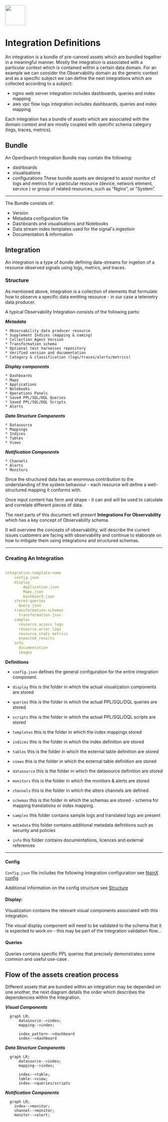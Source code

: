 <img src="https://opensearch.org/assets/img/opensearch-logo-themed.svg" height="64px">

# Integration Definitions

An integration is a bundle of pre-canned assets which are bundled togather in a meaningful manner. Mostly the integration is associated with a particular context which is
contained within a certain data domain. For an example we can consider the Observability domain as the generic context and as a specific subject we can define the next integrations which
are collected according to a subject:
 - nginx web server integration includes dashboards, queries and index mapping
 - aws vpc flow logs integration includes dashboards, queries and index mapping

Each integration has a bundle of assets which are associated with the domain context and are mostly coupled with specific schema category (logs, traces, metrics).

## Bundle

An OpenSearch Integration Bundle may contain the following:
 - dashboards
 - visualisations
 - configurations 
These bundle assets are designed to assist monitor of logs and metrics for a particular resource (device, network element, service ) or group of related resources, such as “Nginx”, or “System”.

---

The Bundle consists of:

* Version 
* Metadata configuration file 
* Dashboards and visualisations and Notebooks
* Data stream index templates used for the signal's ingestion
* Documentation & information


## Integration

An integration is a type of _bundle_ defining data-streams for ingetion of a resource observed signals using logs, metrics, and traces.

### Structure
As mentioned above, integration is a collection of elements that formulate how to observe a specific data emitting resource - in our case a telemetry data producer.

A typical Observability Integration consists of the following parts:

***Metadata***

    * Observability data producer resource
    * Supplement Indices (mapping & naming)
    * Collection Agent Version
    * Transformation schema 
    * Optional test harnesses repository
    * Verified version and documentation 
    * Category & classification (logs/traces/alerts/metrics)

***Display components***

    * Dashboards 
    * Maps
    * Applications
    * Notebooks
    * Operations Panels
    * Saved PPL/SQL/DQL Queries
    * Saved PPL/SQL/DQL Scripts
    * Alerts

***Data Structure Components***

    * Datasource
    * Mappings
    * Indices
    * Tables
    * Views

***Notification Components***

    * Channels
    * Alerts
    * Monitors


Since the structured data has an enormous contribution to the understanding of the system behaviour - each resource will define a well-structured mapping it conforms with.

Once input content has form and shape - it can and will be used to calculate and correlate different pieces of data.

The next parts of this document will present **Integrations For Observability** which has a key concept of Observability schema.

It will overview the concepts of observability, will describe the current issues customers are facing with observability and continue to elaborate on how to mitigate them using Integrations and structured schemas.

---

###  Creating An Integration

```yaml

integration-template-name
    config.json
    display
        Application.json
        Maps.json
        Dashboard.json
    stored-queries
      Query.json
    transformation-schemas
      transformation.json
    samples
      resource.access logs
      resource.error logs
      resource.stats metrics
      expected_results
    info  
      documentation
      images
```

**Definitions**

- `config.json`  defines the general configuration for the entire integration component.
- `display`      this is the folder in which the actual visualization components are stored
- `queries`      this is the folder in which the actual PPL/SQL/DQL queries are stored
- `scripts`      this is the folder in which the actual PPL/SQL/DQL scripts are stored
- `templates`    this is the folder in which the index mappings stored
- `indices`      this is the folder in which the index definition are stored
- `tables`       this is the folder in which the external table definition are stored
- `views`        this is the folder in which the external table definition are stored
- `datasource`   this is the folder in which the datasource definition are stored
- `monitors`      this is the folder in which the monitors & alerts are stored
- `channels`      this is the folder in which the alters channels are defined.

- `schemas`      this is the folder in which the schemas are stored - schema for mapping translations or index mapping.
- `samples`      this folder contains sample logs and translated logs are present
- `metadata`     this folder contains additional metadata definitions such as security and policies
- `info`         this folder contains documentations, licences and external references

---

#### Config

`Config.json` file includes the following Integration configuration see [NginX config](nginx/config.json)
 
 Additional information on the config structure see [Structure](../docs/Integration-structure.md)  

#### Display:

Visualization contains the relevant visual components associated with this integration.

The visual display component will need to be validated to the schema that it is expected to work on - this may be part of the Integration validation flow...

#### Queries

Queries contains specific PPL queries that precisely demonstrates some common and useful use-case .


## Flow of the assets creation process
Different assets that are bundled within an integration may be depended on one another, the next diagram details the order which describes the dependencies within the Integration. 

***Visual Components***
```mermaid
  graph LR;
      datasource-->index;
      mapping-->index;
      
      index_pattern-->dashboard
      index-->dashboard

```

***Data Structure Components***

```mermaid
  graph LR;
      datasource-->index;
      mapping-->index;
      
      index-->table;
      table-->view;
      index-->queries/scripts

```
***Notification Components***

```mermaid
  graph LR;
    index-->monitor;
    channel-->monitor;
    monitor-->alert;

```